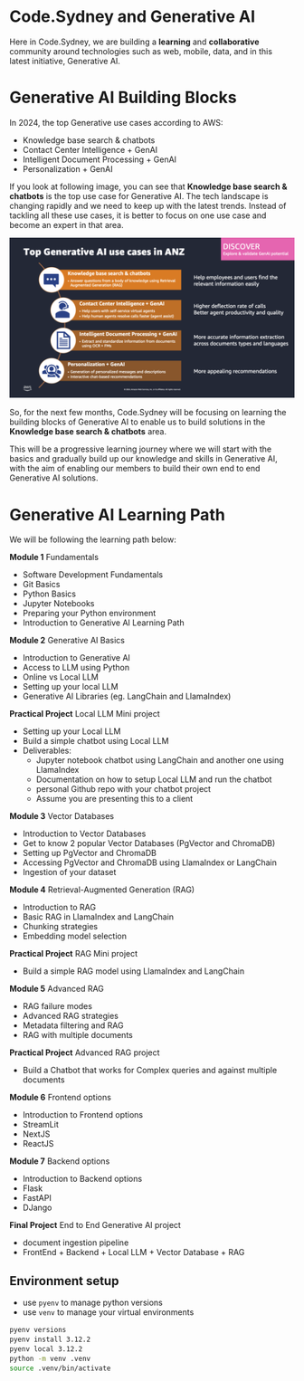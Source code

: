 # Code.Sydney and Generative AI

Here in Code.Sydney, we are building a **learning** and **collaborative** community around technologies such as web, mobile, data, and in this latest initiative, Generative AI.

# Generative AI Building Blocks

In 2024, the top Generative use cases according to AWS:

- Knowledge base search & chatbots
- Contact Center Intelligence + GenAI
- Intelligent Document Processing + GenAI
- Personalization + GenAI

If you look at following image, you can see that **Knowledge base search & chatbots** is the top use case for Generative AI. The tech landscape is changing rapidly and we need to keep up with the latest trends. Instead of tackling all these use cases, it is better to focus on one use case and become an expert in that area.

![top Generative use cases](../../images/aws-anz-top-use-cases-gen-ai.png)

So, for the next few months, Code.Sydney will be focusing on learning the building blocks of Generative AI to enable us to build solutions in the **Knowledge base search & chatbots** area.

This will be a progressive learning journey where we will start with the basics and gradually build up our knowledge and skills in Generative AI, with the aim of enabling our members to build their own end to end Generative AI solutions.

# Generative AI Learning Path

We will be following the learning path below:

**Module 1** Fundamentals
- Software Development Fundamentals
- Git Basics
- Python Basics
- Jupyter Notebooks
- Preparing your Python environment
- Introduction to Generative AI Learning Path

**Module 2** Generative AI Basics
- Introduction to Generative AI
- Access to LLM using Python
- Online vs Local LLM
- Setting up your local LLM
- Generative AI Libraries (eg. LangChain and LlamaIndex)

**Practical Project** Local LLM Mini project
- Setting up your Local LLM
- Build a simple chatbot using Local LLM
- Deliverables:
    - Jupyter notebook chatbot using LangChain and another one using LlamaIndex
    - Documentation on how to setup Local LLM and run the chatbot
    - personal Github repo with your chatbot project
    - Assume you are presenting this to a client

**Module 3** Vector Databases
- Introduction to Vector Databases
- Get to know 2 popular Vector Databases (PgVector and ChromaDB)
- Setting up PgVector and ChromaDB
- Accessing PgVector and ChromaDB using LlamaIndex or LangChain
- Ingestion of your dataset

**Module 4** Retrieval-Augmented Generation (RAG)
- Introduction to RAG
- Basic RAG in LlamaIndex and LangChain
- Chunking strategies
- Embedding model selection

**Practical Project** RAG Mini project
- Build a simple RAG model using LlamaIndex and LangChain

**Module 5** Advanced RAG
- RAG failure modes
- Advanced RAG strategies
- Metadata filtering and RAG
- RAG with multiple documents

**Practical Project** Advanced RAG project
- Build a Chatbot that works for Complex queries and against multiple documents

**Module 6** Frontend options
- Introduction to Frontend options
- StreamLit
- NextJS
- ReactJS

**Module 7** Backend options
- Introduction to Backend options
- Flask
- FastAPI
- DJango

**Final Project** End to End Generative AI project
- document ingestion pipeline
- FrontEnd + Backend + Local LLM + Vector Database + RAG

## Environment setup
- use `pyenv` to manage python versions
- use `venv` to manage your virtual environments

```bash
pyenv versions
pyenv install 3.12.2
pyenv local 3.12.2
python -m venv .venv
source .venv/bin/activate
``` 